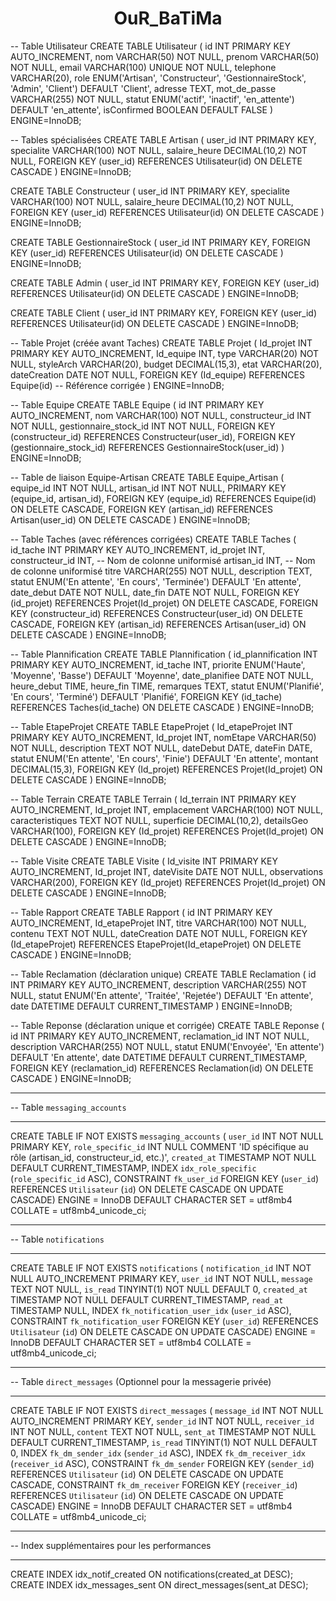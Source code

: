 <h1 align="center">OuR_BaTiMa</h1>
-- Table Utilisateur
CREATE TABLE Utilisateur (
    id INT PRIMARY KEY AUTO_INCREMENT,
    nom VARCHAR(50) NOT NULL,
    prenom VARCHAR(50) NOT NULL,
    email VARCHAR(100) UNIQUE NOT NULL,
    telephone VARCHAR(20),
    role ENUM('Artisan', 'Constructeur', 'GestionnaireStock', 'Admin', 'Client') DEFAULT 'Client',
    adresse TEXT,
    mot_de_passe VARCHAR(255) NOT NULL,
    statut ENUM('actif', 'inactif', 'en_attente') DEFAULT 'en_attente',
    isConfirmed BOOLEAN DEFAULT FALSE
) ENGINE=InnoDB;

-- Tables spécialisées
CREATE TABLE Artisan (
user_id INT PRIMARY KEY,
specialite VARCHAR(100) NOT NULL,
salaire_heure DECIMAL(10,2) NOT NULL,
FOREIGN KEY (user_id) REFERENCES Utilisateur(id) ON DELETE CASCADE
) ENGINE=InnoDB;

CREATE TABLE Constructeur (
user_id INT PRIMARY KEY,
specialite VARCHAR(100) NOT NULL,
salaire_heure DECIMAL(10,2) NOT NULL,
FOREIGN KEY (user_id) REFERENCES Utilisateur(id) ON DELETE CASCADE
) ENGINE=InnoDB;

CREATE TABLE GestionnaireStock (
user_id INT PRIMARY KEY,
FOREIGN KEY (user_id) REFERENCES Utilisateur(id) ON DELETE CASCADE
) ENGINE=InnoDB;

CREATE TABLE Admin (
user_id INT PRIMARY KEY,
FOREIGN KEY (user_id) REFERENCES Utilisateur(id) ON DELETE CASCADE
) ENGINE=InnoDB;

CREATE TABLE Client (
user_id INT PRIMARY KEY,
FOREIGN KEY (user_id) REFERENCES Utilisateur(id) ON DELETE CASCADE
) ENGINE=InnoDB;

-- Table Projet (créée avant Taches)
CREATE TABLE Projet (
Id_projet INT PRIMARY KEY AUTO_INCREMENT,
Id_equipe INT,
type VARCHAR(20) NOT NULL,
styleArch VARCHAR(20),
budget DECIMAL(15,3),
etat VARCHAR(20),
dateCreation DATE NOT NULL,
FOREIGN KEY (Id_equipe) REFERENCES Equipe(id) -- Référence corrigée
) ENGINE=InnoDB;

-- Table Equipe
CREATE TABLE Equipe (
id INT PRIMARY KEY AUTO_INCREMENT,
nom VARCHAR(100) NOT NULL,
constructeur_id INT NOT NULL,
gestionnaire_stock_id INT NOT NULL,
FOREIGN KEY (constructeur_id) REFERENCES Constructeur(user_id),
FOREIGN KEY (gestionnaire_stock_id) REFERENCES GestionnaireStock(user_id)
) ENGINE=InnoDB;

-- Table de liaison Equipe-Artisan
CREATE TABLE Equipe_Artisan (
equipe_id INT NOT NULL,
artisan_id INT NOT NULL,
PRIMARY KEY (equipe_id, artisan_id),
FOREIGN KEY (equipe_id) REFERENCES Equipe(id) ON DELETE CASCADE,
FOREIGN KEY (artisan_id) REFERENCES Artisan(user_id) ON DELETE CASCADE
) ENGINE=InnoDB;

-- Table Taches (avec références corrigées)
CREATE TABLE Taches (
id_tache INT PRIMARY KEY AUTO_INCREMENT,
id_projet INT,
constructeur_id INT, -- Nom de colonne uniformisé
artisan_id INT,      -- Nom de colonne uniformisé
titre VARCHAR(255) NOT NULL,
description TEXT,
statut ENUM('En attente', 'En cours', 'Terminée') DEFAULT 'En attente',
date_debut DATE NOT NULL,
date_fin DATE NOT NULL,
FOREIGN KEY (id_projet) REFERENCES Projet(Id_projet) ON DELETE CASCADE,
FOREIGN KEY (constructeur_id) REFERENCES Constructeur(user_id) ON DELETE CASCADE,
FOREIGN KEY (artisan_id) REFERENCES Artisan(user_id) ON DELETE CASCADE
) ENGINE=InnoDB;

-- Table Plannification
CREATE TABLE Plannification (
id_plannification INT PRIMARY KEY AUTO_INCREMENT,
id_tache INT,
priorite ENUM('Haute', 'Moyenne', 'Basse') DEFAULT 'Moyenne',
date_planifiee DATE NOT NULL,
heure_debut TIME,
heure_fin TIME,
remarques TEXT,
statut ENUM('Planifié', 'En cours', 'Terminé') DEFAULT 'Planifié',
FOREIGN KEY (id_tache) REFERENCES Taches(id_tache) ON DELETE CASCADE
) ENGINE=InnoDB;

-- Table EtapeProjet
CREATE TABLE EtapeProjet (
Id_etapeProjet INT PRIMARY KEY AUTO_INCREMENT,
Id_projet INT,
nomEtape VARCHAR(50) NOT NULL,
description TEXT NOT NULL,
dateDebut DATE,
dateFin DATE,
statut ENUM('En attente', 'En cours', 'Finie') DEFAULT 'En attente',
montant DECIMAL(15,3),
FOREIGN KEY (Id_projet) REFERENCES Projet(Id_projet) ON DELETE CASCADE
) ENGINE=InnoDB;

-- Table Terrain
CREATE TABLE Terrain (
Id_terrain INT PRIMARY KEY AUTO_INCREMENT,
Id_projet INT,
emplacement VARCHAR(100) NOT NULL,
caracteristiques TEXT NOT NULL,
superficie DECIMAL(10,2),
detailsGeo VARCHAR(100),
FOREIGN KEY (Id_projet) REFERENCES Projet(Id_projet) ON DELETE CASCADE
) ENGINE=InnoDB;

-- Table Visite
CREATE TABLE Visite (
Id_visite INT PRIMARY KEY AUTO_INCREMENT,
Id_projet INT,
dateVisite DATE NOT NULL,
observations VARCHAR(200),
FOREIGN KEY (Id_projet) REFERENCES Projet(Id_projet) ON DELETE CASCADE
) ENGINE=InnoDB;

-- Table Rapport
CREATE TABLE Rapport (
id INT PRIMARY KEY AUTO_INCREMENT,
Id_etapeProjet INT,
titre VARCHAR(100) NOT NULL,
contenu TEXT NOT NULL,
dateCreation DATE NOT NULL,
FOREIGN KEY (Id_etapeProjet) REFERENCES EtapeProjet(Id_etapeProjet) ON DELETE CASCADE
) ENGINE=InnoDB;

-- Table Reclamation (déclaration unique)
CREATE TABLE Reclamation (
id INT PRIMARY KEY AUTO_INCREMENT,
description VARCHAR(255) NOT NULL,
statut ENUM('En attente', 'Traitée', 'Rejetée') DEFAULT 'En attente',
date DATETIME DEFAULT CURRENT_TIMESTAMP
) ENGINE=InnoDB;

-- Table Reponse (déclaration unique et corrigée)
CREATE TABLE Reponse (
id INT PRIMARY KEY AUTO_INCREMENT,
reclamation_id INT NOT NULL,
description VARCHAR(255) NOT NULL,
statut ENUM('Envoyée', 'En attente') DEFAULT 'En attente',
date DATETIME DEFAULT CURRENT_TIMESTAMP,
FOREIGN KEY (reclamation_id) REFERENCES Reclamation(id) ON DELETE CASCADE
) ENGINE=InnoDB;

-- --------------------------------------------------------
-- Table `messaging_accounts`
-- --------------------------------------------------------
CREATE TABLE IF NOT EXISTS `messaging_accounts` (
`user_id` INT NOT NULL PRIMARY KEY,
`role_specific_id` INT NULL COMMENT 'ID spécifique au rôle (artisan_id, constructeur_id, etc.)',
`created_at` TIMESTAMP NOT NULL DEFAULT CURRENT_TIMESTAMP,
INDEX `idx_role_specific` (`role_specific_id` ASC),
CONSTRAINT `fk_user_id`
FOREIGN KEY (`user_id`)
REFERENCES `Utilisateur` (`id`)
ON DELETE CASCADE
ON UPDATE CASCADE)
ENGINE = InnoDB
DEFAULT CHARACTER SET = utf8mb4
COLLATE = utf8mb4_unicode_ci;

-- --------------------------------------------------------
-- Table `notifications`
-- --------------------------------------------------------
CREATE TABLE IF NOT EXISTS `notifications` (
`notification_id` INT NOT NULL AUTO_INCREMENT PRIMARY KEY,
`user_id` INT NOT NULL,
`message` TEXT NOT NULL,
`is_read` TINYINT(1) NOT NULL DEFAULT 0,
`created_at` TIMESTAMP NOT NULL DEFAULT CURRENT_TIMESTAMP,
`read_at` TIMESTAMP NULL,
INDEX `fk_notification_user_idx` (`user_id` ASC),
CONSTRAINT `fk_notification_user`
FOREIGN KEY (`user_id`)
REFERENCES `Utilisateur` (`id`)
ON DELETE CASCADE
ON UPDATE CASCADE)
ENGINE = InnoDB
DEFAULT CHARACTER SET = utf8mb4
COLLATE = utf8mb4_unicode_ci;

-- --------------------------------------------------------
-- Table `direct_messages` (Optionnel pour la messagerie privée)
-- --------------------------------------------------------
CREATE TABLE IF NOT EXISTS `direct_messages` (
`message_id` INT NOT NULL AUTO_INCREMENT PRIMARY KEY,
`sender_id` INT NOT NULL,
`receiver_id` INT NOT NULL,
`content` TEXT NOT NULL,
`sent_at` TIMESTAMP NOT NULL DEFAULT CURRENT_TIMESTAMP,
`is_read` TINYINT(1) NOT NULL DEFAULT 0,
INDEX `fk_dm_sender_idx` (`sender_id` ASC),
INDEX `fk_dm_receiver_idx` (`receiver_id` ASC),
CONSTRAINT `fk_dm_sender`
FOREIGN KEY (`sender_id`)
REFERENCES `Utilisateur` (`id`)
ON DELETE CASCADE
ON UPDATE CASCADE,
CONSTRAINT `fk_dm_receiver`
FOREIGN KEY (`receiver_id`)
REFERENCES `Utilisateur` (`id`)
ON DELETE CASCADE
ON UPDATE CASCADE)
ENGINE = InnoDB
DEFAULT CHARACTER SET = utf8mb4
COLLATE = utf8mb4_unicode_ci;

-- --------------------------------------------------------
-- Index supplémentaires pour les performances
-- --------------------------------------------------------
CREATE INDEX idx_notif_created ON notifications(created_at DESC);
CREATE INDEX idx_messages_sent ON direct_messages(sent_at DESC);